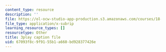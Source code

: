 ```yaml
---
content_type: resource
description: ''
file: https://ol-ocw-studio-app-production.s3.amazonaws.com/courses/18-01sc-single-variable-calculus-fall-2010/67093f8c9f9155b1a660bd928377426e_4Q37iOyBq44.vtt
file_type: application/x-subrip
learning_resource_types: []
resourcetype: Other
title: 3play caption file
uid: 67093f8c-9f91-55b1-a660-bd928377426e
---
```

